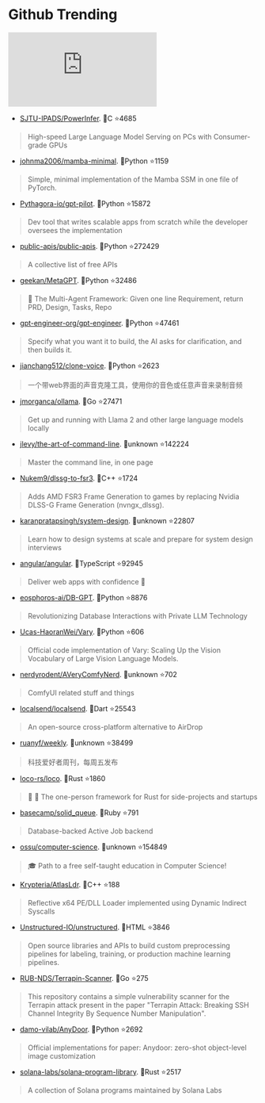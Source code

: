 # Github Trending 
 ![daily-bing](https://api.isoyu.com/bing_images.php) 
 - [SJTU-IPADS/PowerInfer](https://github.com/SJTU-IPADS/PowerInfer). 💪C ⭐4685 
 > High-speed Large Language Model Serving on PCs with Consumer-grade GPUs 
 - [johnma2006/mamba-minimal](https://github.com/johnma2006/mamba-minimal). 💪Python ⭐1159 
 > Simple, minimal implementation of the Mamba SSM in one file of PyTorch. 
 - [Pythagora-io/gpt-pilot](https://github.com/Pythagora-io/gpt-pilot). 💪Python ⭐15872 
 > Dev tool that writes scalable apps from scratch while the developer oversees the implementation 
 - [public-apis/public-apis](https://github.com/public-apis/public-apis). 💪Python ⭐272429 
 > A collective list of free APIs 
 - [geekan/MetaGPT](https://github.com/geekan/MetaGPT). 💪Python ⭐32486 
 > 🌟 The Multi-Agent Framework: Given one line Requirement, return PRD, Design, Tasks, Repo 
 - [gpt-engineer-org/gpt-engineer](https://github.com/gpt-engineer-org/gpt-engineer). 💪Python ⭐47461 
 > Specify what you want it to build, the AI asks for clarification, and then builds it. 
 - [jianchang512/clone-voice](https://github.com/jianchang512/clone-voice). 💪Python ⭐2623 
 > 一个带web界面的声音克隆工具，使用你的音色或任意声音来录制音频 
 - [jmorganca/ollama](https://github.com/jmorganca/ollama). 💪Go ⭐27471 
 > Get up and running with Llama 2 and other large language models locally 
 - [jlevy/the-art-of-command-line](https://github.com/jlevy/the-art-of-command-line). 💪unknown ⭐142224 
 > Master the command line, in one page 
 - [Nukem9/dlssg-to-fsr3](https://github.com/Nukem9/dlssg-to-fsr3). 💪C++ ⭐1724 
 > Adds AMD FSR3 Frame Generation to games by replacing Nvidia DLSS-G Frame Generation (nvngx_dlssg). 
 - [karanpratapsingh/system-design](https://github.com/karanpratapsingh/system-design). 💪unknown ⭐22807 
 > Learn how to design systems at scale and prepare for system design interviews 
 - [angular/angular](https://github.com/angular/angular). 💪TypeScript ⭐92945 
 > Deliver web apps with confidence 🚀 
 - [eosphoros-ai/DB-GPT](https://github.com/eosphoros-ai/DB-GPT). 💪Python ⭐8876 
 > Revolutionizing Database Interactions with Private LLM Technology 
 - [Ucas-HaoranWei/Vary](https://github.com/Ucas-HaoranWei/Vary). 💪Python ⭐606 
 > Official code implementation of Vary: Scaling Up the Vision Vocabulary of Large Vision Language Models. 
 - [nerdyrodent/AVeryComfyNerd](https://github.com/nerdyrodent/AVeryComfyNerd). 💪unknown ⭐702 
 > ComfyUI related stuff and things 
 - [localsend/localsend](https://github.com/localsend/localsend). 💪Dart ⭐25543 
 > An open-source cross-platform alternative to AirDrop 
 - [ruanyf/weekly](https://github.com/ruanyf/weekly). 💪unknown ⭐38499 
 > 科技爱好者周刊，每周五发布 
 - [loco-rs/loco](https://github.com/loco-rs/loco). 💪Rust ⭐1860 
 > 🚂 🦀 The one-person framework for Rust for side-projects and startups 
 - [basecamp/solid_queue](https://github.com/basecamp/solid_queue). 💪Ruby ⭐791 
 > Database-backed Active Job backend 
 - [ossu/computer-science](https://github.com/ossu/computer-science). 💪unknown ⭐154849 
 > 🎓 Path to a free self-taught education in Computer Science! 
 - [Krypteria/AtlasLdr](https://github.com/Krypteria/AtlasLdr). 💪C++ ⭐188 
 > Reflective x64 PE/DLL Loader implemented using Dynamic Indirect Syscalls 
 - [Unstructured-IO/unstructured](https://github.com/Unstructured-IO/unstructured). 💪HTML ⭐3846 
 > Open source libraries and APIs to build custom preprocessing pipelines for labeling, training, or production machine learning pipelines. 
 - [RUB-NDS/Terrapin-Scanner](https://github.com/RUB-NDS/Terrapin-Scanner). 💪Go ⭐275 
 > This repository contains a simple vulnerability scanner for the Terrapin attack present in the paper "Terrapin Attack: Breaking SSH Channel Integrity By Sequence Number Manipulation". 
 - [damo-vilab/AnyDoor](https://github.com/damo-vilab/AnyDoor). 💪Python ⭐2692 
 > Official implementations for paper: Anydoor: zero-shot object-level image customization 
 - [solana-labs/solana-program-library](https://github.com/solana-labs/solana-program-library). 💪Rust ⭐2517 
 > A collection of Solana programs maintained by Solana Labs 
 